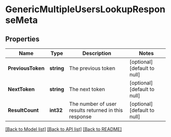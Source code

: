 # GenericMultipleUsersLookupResponseMeta

## Properties
Name | Type | Description | Notes
------------ | ------------- | ------------- | -------------
**PreviousToken** | **string** | The previous token | [optional] [default to null]
**NextToken** | **string** | The next token | [optional] [default to null]
**ResultCount** | **int32** | The number of user results returned in this response | [optional] [default to null]

[[Back to Model list]](../README.md#documentation-for-models) [[Back to API list]](../README.md#documentation-for-api-endpoints) [[Back to README]](../README.md)

